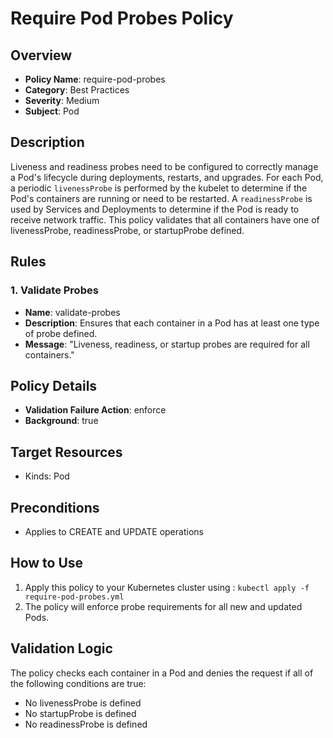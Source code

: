 # Require Pod Probes Policy

## Overview
- **Policy Name**: require-pod-probes
- **Category**: Best Practices
- **Severity**: Medium
- **Subject**: Pod

## Description
Liveness and readiness probes need to be configured to correctly manage a Pod's lifecycle during deployments, restarts, and upgrades. For each Pod, a periodic `livenessProbe` is performed by the kubelet to determine if the Pod's containers are running or need to be restarted. A `readinessProbe` is used by Services and Deployments to determine if the Pod is ready to receive network traffic. This policy validates that all containers have one of livenessProbe, readinessProbe, or startupProbe defined.

## Rules

### 1. Validate Probes
- **Name**: validate-probes
- **Description**: Ensures that each container in a Pod has at least one type of probe defined.
- **Message**: "Liveness, readiness, or startup probes are required for all containers."

## Policy Details
- **Validation Failure Action**: enforce
- **Background**: true

## Target Resources
- Kinds: Pod

## Preconditions
- Applies to CREATE and UPDATE operations

## How to Use
1. Apply this policy to your Kubernetes cluster using : `kubectl apply -f require-pod-probes.yml`
2. The policy will enforce probe requirements for all new and updated Pods.

## Validation Logic
The policy checks each container in a Pod and denies the request if all of the following conditions are true:
- No livenessProbe is defined
- No startupProbe is defined
- No readinessProbe is defined


